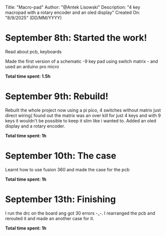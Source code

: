 
Title: "Macro-pad"
Author: "@Antek Lisowski"
Description: "4 key macropad with a rotary encoder and an oled display"
Created On: "8/9/2025" (DD/MM/YYYY)



# September 8th: Started the work!

  Read about pcb, keyboards

  Made the first version of a schematic 
    -9 key pad using switch matrix
    - and used an arduino pro micro


**Total time spent: 1.5h**


# September 9th: Rebuild!

   Rebuilt the whole project now using a pi pico, 4 switches without matrix just direct wiring( found out the matrix was an over kill for just 4 keys and with 9 keys it wouldn't be possible to keep it slim like i wanted to. Added an oled display and a rotary encoder.

**Total time spent: 1h**


# September 10th: The case

  Learnt how to use fusion 360 and made the case for the pcb

**Total time spent: 1h**

# September 13th: Finishing

  I run the drc on the board ang got 30 errors -_-. I rearranged the pcb and rerouted it and made an another case for it.

**Total time spent: 1h**
